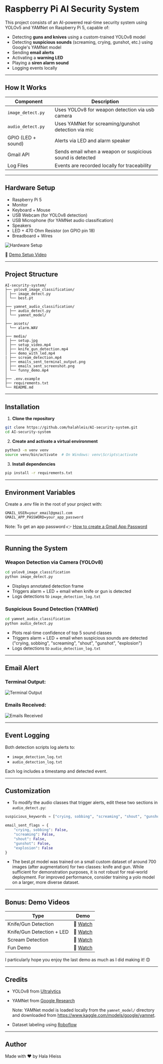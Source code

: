 # Raspberry Pi AI Security System

This project consists of an AI-powered real-time security system using YOLOv5 and YAMNet on Raspberry Pi 5, capable of:

- Detecting **guns and knives** using a custom-trained YOLOv8 model
- Detecting **suspicious sounds** (screaming, crying, gunshot, etc.) using Google's YAMNet model
- Sending **email alerts**
- Activating a **warning LED**
- Playing a **siren alarm sound**
- Logging events locally

---

## How It Works

| Component            | Description |
|----------------------|-------------|
| `image_detect.py`    | Uses YOLOv8 for weapon detection via usb camera |
| `audio_detect.py`    | Uses YAMNet for screaming/gunshot detection via mic |
| GPIO (LED + sound)   | Alerts via LED and alarm speaker |
| Gmail API            | Sends email when a weapon or suspicious sound is detected |
| Log Files            | Events are recorded locally for traceability |

---

## Hardware Setup

- Raspberry Pi 5
- Monitor
- Keyboard + Mouse
- USB Webcam (for YOLOv8 detection)
- USB Microphone (for YAMNet audio classification)
- Speakers
- LED + 470 Ohm Resistor (on GPIO pin 18)
- Breadboard + Wires

![Hardware Setup](media/setup.jpg)

🎥 [Demo Setup Video](media/setup_video.mp4)

---

## Project Structure

```text
AI-security-system/
├── yolov8_image_classification/
│ ├── image_detect.py
│ └── best.pt
│
├── yamnet_audio_classification/
│ ├── audio_detect.py
│ └── yamnet_model/
│
├── assets/
│ └── alarm.WAV
│
├── media/
│ ├── setup.jpg
│ ├── setup_video.mp4
│ ├── knife_gun_detection.mp4
│ ├── demo_with_led.mp4
| ├── scream_detection.mp4
│ ├── emails_sent_terminal_output.png
│ ├── emails_sent_screenshot.png
│ └── funny_demo.mp4
│
├── .env.example
├── requirements.txt
└── README.md
```
---

## Installation

1. **Clone the repository**

```bash
git clone https://github.com/halahleis/AI-security-system.git
cd AI-security-system
```

2. **Create and activate a virtual environment**
```bash
python3 -m venv venv
source venv/bin/activate  # On Windows: venv\Scripts\activate
```

3. **Install dependencies**
```bash
pip install -r requirements.txt
```
---

## Environment Variables
Create a .env file in the root of your project with:
```env
GMAIL_USER=your_email@gmail.com
GMAIL_APP_PASSWORD=your_app_password
```
Note: To get an app password 👉 [How to create a Gmail App Password](https://support.google.com/accounts/answer/185833?hl=en)

---

## Running the System
### Weapon Detection via Camera (YOLOv8)
```bash
cd yolov8_image_classification
python image_detect.py
```
- Displays annotated detection frame
- Triggers alarm + LED + email when knife or gun is detected
- Logs detections to `image_detection_log.txt`

### Suspicious Sound Detection (YAMNet)
```bash
cd yamnet_audio_classification
python audio_detect.py
```
- Plots real-time confidence of top 5 sound classes
- Triggers alarm + LED + email when suspicious sounds are detected ("crying, sobbing", "screaming", "shout", "gunshot", "explosion")
- Logs detections to `audio_detection_log.txt`

---

## Email Alert

### Terminal Output:
  ![Terminal Output](media/emails_sent_terminal_output.png)
  
### Emails Received:
  ![Emails Received](media/emails_sent_screenshot.png)

---

## Event Logging
Both detection scripts log alerts to:

- `image_detection_log.txt`
- `audio_detection_log.txt`
  
Each log includes a timestamp and detected event.

---

## Customization
- To modify the audio classes that trigger alerts, edit these two sections in `audio_detect.py`:
```python
suspicious_keywords = ["crying, sobbing", "screaming", "shout", "gunshot", "explosion"]
```
```python
email_sent_flags = {
    "crying, sobbing": False,
    "screaming": False,
    "shout": False,
    "gunshot": False,
    "explosion": False
}
```
- The best.pt model was trained on a small custom dataset of around 700 images (after augmentation) for two classes: knife and gun.
  While sufficient for demonstration purposes, it is not robust for real-world deployment.
  For improved performance, consider training a yolo model on a larger, more diverse dataset.

--- 

## Bonus: Demo Videos

| Type                      | Demo                              |
| --------------------      | --------------------------------- |
| Knife/Gun Detection       | 🎥 [Watch](media/knife_gun_detection.mp4) |
| Knife/Gun Detection + LED | 🎥 [Watch](media/demo_with_led.mp4) |
| Scream Detection          | 🎥 [Watch](media/scream_detection.mp4) |
| Fun Demo                  | 🎥 [Watch](media/funny_demo.mp4) |

I particularly hope you enjoy the last demo as much as I did making it! 😊

---

## Credits

- YOLOv8 from [Ultralytics](https://github.com/ultralytics/ultralytics)
- YAMNet from [Google Research](https://github.com/tensorflow/models/tree/master/research/audioset/yamnet)

  Note: YAMNet model is loaded locally from the `yamnet_model/` directory and downloaded from https://www.kaggle.com/models/google/yamnet.
- Dataset labeling using [Roboflow](https://roboflow.com/)

---

## Author
Made with ❤️ by Hala Hleiss
